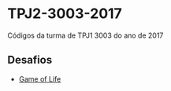 # TPJ2-3003-2017
Códigos da turma de TPJ1 3003 do ano de 2017

## Desafios

- [Game of Life](https://github.com/matheuslessarodrigues/TPJ2/blob/master/desafios/game-of-life.md)

